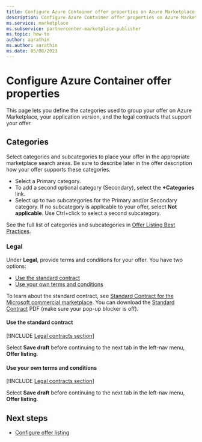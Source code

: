 ```yaml
---
title: Configure Azure Container offer properties on Azure Marketplace
description: Configure Azure Container offer properties on Azure Marketplace.
ms.service: marketplace 
ms.subservice: partnercenter-marketplace-publisher
ms.topic: how-to
author: aarathin
ms.author: aarathin
ms.date: 05/08/2023
---
```


# Configure Azure Container offer properties

This page lets you define the categories used to group your offer on Azure Marketplace, your application version, and the legal contracts that support your offer.

## Categories

Select categories and subcategories to place your offer in the appropriate marketplace search areas. Be sure to describe later in the offer description how your offer supports these categories.

- Select a Primary category.
- To add a second optional category (Secondary), select the **+Categories** link.
- Select up to two subcategories for the Primary and/or Secondary category. If no subcategory is applicable to your offer, select **Not applicable**. Use Ctrl+click to select a second subcategory.

See the full list of categories and subcategories in [Offer Listing Best Practices](gtm-offer-listing-best-practices.md).

### Legal

<!-- Don't use [!INCLUDE [Legal contracts section](includes/legal-contracts-intro.md)] because amendments are not applicable to containers. -->
Under **Legal**, provide terms and conditions for your offer. You have two options:

- [Use the standard contract](#use-the-standard-contract)
- [Use your own terms and conditions](#use-your-own-terms-and-conditions)

To learn about the standard contract, see [Standard Contract for the Microsoft commercial marketplace](standard-contract.md). You can download the [Standard Contract](https://go.microsoft.com/fwlink/?linkid=2041178) PDF (make sure your pop-up blocker is off).

#### Use the standard contract

[!INCLUDE [Legal contracts section](includes/legal-contracts-standard.md)]

Select **Save draft** before continuing to the next tab in the left-nav menu, **Offer listing**.

#### Use your own terms and conditions

[!INCLUDE [Legal contracts section](includes/legal-contracts-custom.md)]

Select **Save draft** before continuing to the next tab in the left-nav menu, **Offer listing**.

## Next steps

- [Configure offer listing](azure-container-offer-listing.md)

